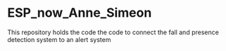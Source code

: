 # ESP_now_Anne_Simeon
This repository holds the code the code to connect the fall and presence detection system to an alert system
